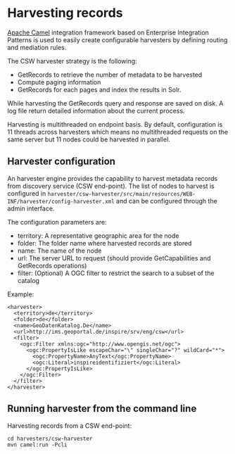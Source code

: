 # Harvesting records


[Apache Camel](http://camel.apache.org/) integration framework based on 
Enterprise Integration Patterns is used to easily create configurable harvesters 
by defining routing and mediation rules.

The CSW harvester strategy is the following:
* GetRecords to retrieve the number of metadata to be harvested
* Compute paging information
* GetRecords for each pages and index the results in Solr.


While harvesting the GetRecords query and response are saved on disk. 
A log file return detailed information about the current process.


Harvesting is multithreaded on endpoint basis. By default, configuration 
is 11 threads across harvesters which means no multithreaded requests 
on the same server but 11 nodes could be harvested in parallel. 


## Harvester configuration

An harvester engine provides the capability to harvest metadata records 
from discovery service (CSW end-point).
The list of nodes to harvest is configured in ```harvester/csw-harvester/src/main/resources/WEB-INF/harvester/config-harvester.xml```
and can be configured through the admin interface.


The configuration parameters are:

* territory: A representative geographic area for the node
* folder: The folder name where harvested records are stored
* name: The name of the node
* url: The server URL to request (should provide GetCapabilities and GetRecords operations)
* filter: (Optional) A OGC filter to restrict the search to a subset of the catalog


Example:

```
<harvester>
  <territory>de</territory>
  <folder>de</folder>
  <name>GeoDatenKatalog.De</name>
  <url>http://ims.geoportal.de/inspire/srv/eng/csw</url>
  <filter>
    <ogc:Filter xmlns:ogc="http://www.opengis.net/ogc">
      <ogc:PropertyIsLike escapeChar="\" singleChar="?" wildCard="*">
        <ogc:PropertyName>AnyText</ogc:PropertyName>
        <ogc:Literal>inspireidentifiziert</ogc:Literal>
      </ogc:PropertyIsLike>
    </ogc:Filter>
  </filter>
</harvester>
```

## Running harvester from the command line


Harvesting records from a CSW end-point:

```
cd harvesters/csw-harvester
mvn camel:run -Pcli
```
